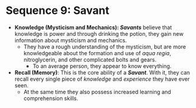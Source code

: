 # Sequence 9: Savant
- **Knowledge (Mysticism and Mechanics): _Savants_** believe that knowledge is power and through drinking the potion, they gain new information about mysticism and mechanics.
    - They have a rough understanding of the mysticism, but are more knowledgeable about the formation and use of _aqua regia_, nitroglycerin, and other complicated bolts and gears.
        - To an average person, they appear to know everything.
- **Recall (Memory)**: This is the core ability of a _**Savant**_. With it, they can recall every single piece of _knowledge_ and _experience_ they have ever seen.
    - At the same time they also possess increased learning and comprehension skills.